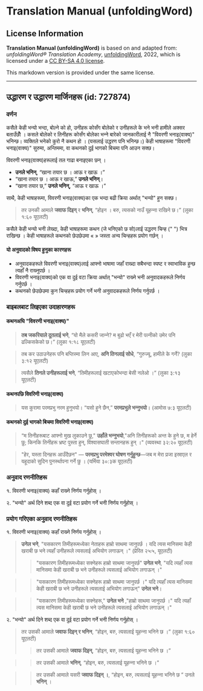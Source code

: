 # Translation Manual (unfoldingWord)

## License Information

**Translation Manual (unfoldingWord)** is based on and adapted from: _unfoldingWord® Translation Academy_, [unfoldingWord](https://unfoldingword.org/utw), 2022, which is licensed under a [CC BY-SA 4.0 license](https://creativecommons.org/licenses/by-sa/4.0/legalcode.en).

This markdown version is provided under the same license.



--------------------------------

## उद्धारण र उद्धारण मार्जिनहरू (id: 727874)

### वर्णन

कसैले केही भन्यो भन्दा, बोल्ने को हो, उनीहरू कोसँग बोलेको र उनीहरूले के भने भनी हामीले अक्सर बताउँछौँ । कसले बोलेको र तिनीहरू कोसँग बोलेका भन्‍ने बारेको जानकारीलाई नै "विवरणी भनाइ(वाक्य)" भनिन्छ। व्यक्तिले भनेको कुरो नै कथन हो । (यसलाई उद्धरण पनि भनिन्छ।) केही भाषाहरूमा "विवरणी भनाइ(वाक्य)" सुरुमा, अन्तिममा, वा कथनको दुई भागको बिचमा पनि आउन सक्छ।

विवरणी भनाइ(वाक्य)हरूलाई तल गाढा बनाइएका छन् ।

* **उनले भनिन्**, “खाना तयार छ । आऊ र खाऊ ।”
* “खाना तयार छ । आऊ र खाऊ,” **उनले भनिन्**।
* “खाना तयार छ,” **उनले भनिन्,** “आऊ र खाऊ ।”

साथै, केही भाषाहरूमा, विवरणी भनाइ(वाक्य)का एक भन्दा बढी क्रिया अर्थात् "भन्यो" हुन सक्छ।

> तर उनकी आमाले **जवाफ दिइन्** र **भनिन्**, “होइन । बरु, त्यसको नाउँ यूहन्‍ना राखिने छ।” (लुका १:६० यूएलटी)

कसैले केही भन्यो भनी लेख्दा, केही भाषाहरूमा कथन (जे भनिएको छ सो)लाई उद्धरण चिन्ह (" ") भित्र राखिन्छ । केही भाषाहरूले कथनको छेउछेउमा « » जस्ता अन्य चिन्हहरू प्रयोग गर्छन् ।

#### यो अनुवादको विषय हुनुका कारणहरू

* अनुवादकहरूले विवरणी भनाइ(वाक्य)लाई आफ्नो भाषामा जहाँ राख्दा सबैभन्दा स्पष्ट र स्वाभाविक हुन्छ त्यहाँ नै राख्‍नुपर्छ ।
* विवरणी भनाइ(वाक्य)को एक वा दुई वटा क्रिया अर्थात् "भन्यो" राख्‍ने भनी अनुवादकहरूले निर्णय गर्नुपर्छ ।
* कथनको छेउछेउमा कुन चिन्हहरू प्रयोग गर्ने भनी अनुवादकहरूले निर्णय गर्नुपर्छ ।

### बाइबलबाट लिइएका उदाहारणहरू

#### कथनअघि "विवरणी भनाइ(वाक्य)"

> **तब जकरियाले दूतलाई भने**, “यो मैले कसरी जान्‍ने? म बुढो भएँ र मेरी पत्‍नीको उमेर पनि ढल्‍किसकेको छ।” (लुका १:१८ यूएलटी)

> तब कर उठाउनेहरू पनि बप्‍तिस्‍मा लिन आए, **अनि तिनलाई सोधे**, “गुरुज्‍यू, हामीले के गर्ने? (लुका ३:१२ यूएलटी)

> त्यसैले **तिनले उनीहरूलाई भने**, “तिमीहरूलाई खटाएकोभन्‍दा बेसी नलेओ ।” (लुका ३:१३ यूएलटी)

#### कथनपछि विवरिणी भनाइ(वाक्य)

> यस कुरामा परमप्रभु नरम हुनुभयो। “यसो हुने छैन,” **परमप्रभुले भन्‍नुभयो**। (आमोस ७:३ यूएलटी)

#### कथनको दुई भागको बिचमा विवरिणी भनाइ(वाक्य)

> “म तिनीहरूबाट आफ्‍नो मुख लुकाउने छु," **उहाँले भन्‍नुभयो**,"अनि तिनीहरूको अन्‍त के हुने छ, म हेर्ने छु; किनकि तिनीहरू भ्रष्ट पुस्‍ता हुन्‌, विश्‍वासघाती सन्‍तानहरू हुन्‌ ।" (व्यवस्था ३२:२० यूएलटी)

> "हेर, यस्‍ता दिनहरू आउँदैछन" — **परमप्रभु परमेश्‍वर घोषण गर्नुहुन्छ**—जब म मेरा प्रजा इस्राएल र यहूदाको सुदिन पुनर्स्थापना गर्ने छु । (यर्मिया ३०:३क यूएलटी)

### अनुवाद रणनीतिहरू

१. विवरणी भनाइ(वाक्य) कहाँ राख्‍ने निर्णय गर्नुहोस् ।

२. "भन्यो" अर्थ दिने शब्द एक वा दुई वटा प्रयोग गर्ने भनी निर्णय गर्नुहोस् ।

### प्रयोग गरिएका अनुवाद रणनीतिहरू

१. विवरणी भनाइ(वाक्य) कहाँ राख्‍ने निर्णय गर्नुहोस् ।

> **उनेल भने**, "यसकारण तिमीहरूमध्येका नेताहरू हाम्रो साथमा जानुपर्छ । यदि त्यस मानिसमा केही खराबी छ भने त्यहाँ उनीहरूले त्यसलाई अभियोग लगाऊन् ।" (प्रेरित २५ः५, यूएलटी)
> 
> 
> > "यसकारण तिमीहरूमध्येका सक्‍नेहरू हाम्रो साथमा जानुपर्छ" **उनेल भने**, "यदि त्यहाँ त्यस मानिसमा केही खराबी छ भने उनीहरूले त्यसलाई अभियोग लगाऊन् ।"

> > "यसकारण तिमीहरूमध्येका सक्‍नेहरू हाम्रो साथमा जानुपर्छ ।" यदि त्यहाँ त्यस मानिसमा केही खराबी छ भने उनीहरूले त्यसलाई अभियोग लगाऊन्" **उनेल भने**।

> > "यसकारण तिमीहरूमध्येका सक्‍नेहरू," **उनेल भने** ,"हाम्रो साथमा जानुपर्छ ।" यदि त्यहाँ त्यस मानिसमा केही खराबी छ भने उनीहरूले त्यसलाई अभियोग लगाऊन् ।"

२. "भन्यो" अर्थ दिने शब्द एक वा दुई वटा प्रयोग गर्ने भनी निर्णय गर्नुहोस् ।

> तर उसकी आमाले **जवाफ दिइन् र भनिन**, “होइन, बरु, त्यसलाई यूहन्‍ना भनिने छ ।” (लुका १:६० यूएलटी)
> 
> 
> > तर उसकी आमाले **जवाफ दिइन्**, “होइन, बरु, त्यसलाई यूहन्‍ना भनिने छ ।”

> > तर उसकी आमाले **भनिन्**, “होइन, बरु, त्यसलाई यूहन्‍ना भनिने छ ।”

> > तर उसकी आमाले यसरी **जवाफ दिइन् ।**, “होइन, बरु, त्यसलाई यूहन्‍ना भनिने छ ” उनले **भनिन्** ।


